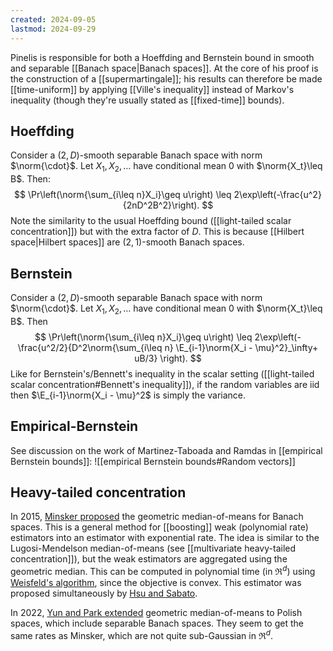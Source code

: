 ```yaml
---
created: 2024-09-05
lastmod: 2024-09-29
---
```


Pinelis is responsible for both a Hoeffding and Bernstein bound in smooth and separable [[Banach space|Banach spaces]]. At the core of his proof is the construction of a [[supermartingale]]; his results can therefore be made [[time-uniform]] by applying [[Ville's inequality]] instead of Markov's inequality (though they're usually stated as [[fixed-time]] bounds). 
## Hoeffding 
Consider a $(2,D)$-smooth separable Banach space with norm $\norm{\cdot}$. Let $X_1,X_2,\dots$ have conditional mean $0$ with $\norm{X_t}\leq B$. Then: 
$$
\Pr\left(\norm{\sum_{i\leq n}X_i}\geq u\right) \leq 2\exp\left(-\frac{u^2}{2nD^2B^2}\right).
$$
Note the similarity to the usual Hoeffding bound ([[light-tailed scalar concentration]]) but with the extra factor of $D$. This is because [[Hilbert space|Hilbert spaces]] are $(2,1)$-smooth Banach spaces. 

## Bernstein 
Consider a $(2,D)$-smooth separable Banach space with norm $\norm{\cdot}$. Let $X_1,X_2,\dots$ have conditional mean $0$ with $\norm{X_t}\leq B$. Then 
$$
\Pr\left(\norm{\sum_{i\leq n}X_i}\geq u\right) \leq 2\exp\left(-\frac{u^2/2}{D^2\norm{\sum_{i\leq n} \E_{i-1}\norm{X_i - \mu}^2}_\infty+ uB/3} \right).
$$
Like for Bernstein's/Bennett's inequality in the scalar setting ([[light-tailed scalar concentration#Bennett's inequality]]), if the random variables are iid then $\E_{i-1}\norm{X_i - \mu}^2$ is simply the variance. 

## Empirical-Bernstein 
See discussion on the work of Martinez-Taboada and Ramdas in [[empirical Bernstein bounds]]: 
![[empirical Bernstein bounds#Random vectors]]

## Heavy-tailed concentration
In 2015, [Minsker proposed](https://citeseerx.ist.psu.edu/document?repid=rep1&type=pdf&doi=adb542bb749073d80af52f2038ad6980e3874337) the geometric median-of-means for Banach spaces. This is a general method for [[boosting]] weak (polynomial rate) estimators into an estimator with exponential rate. The idea is similar to the Lugosi-Mendelson median-of-means (see [[multivariate heavy-tailed concentration]]), but the weak estimators are aggregated using the geometric median. This can be computed in polynomial time (in $\Re^d$) using [Weisfeld's algorithm](https://github.com/scoutant/l1-median), since the objective is convex. This estimator was proposed simultaneously by [Hsu and Sabato](https://proceedings.mlr.press/v32/hsu14.pdf). 

In 2022, [Yun and Park extended](https://arxiv.org/abs/2211.17155) geometric median-of-means to Polish spaces, which include separable Banach spaces. They seem to get the same rates as Minsker, which are not quite sub-Gaussian in $\Re^d$. 
